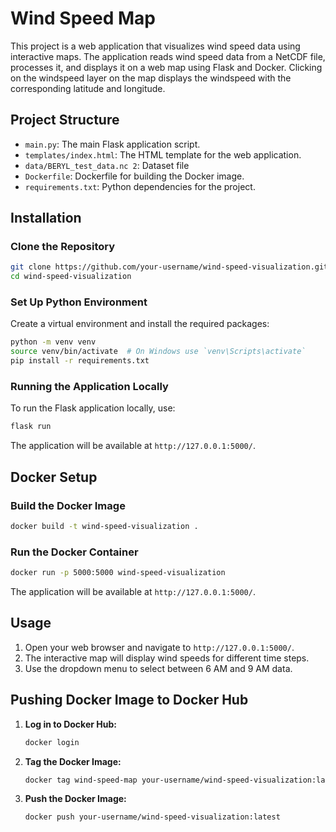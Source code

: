 
# Wind Speed Map

This project is a web application that visualizes wind speed data using interactive maps. The application reads wind speed data from a NetCDF file, processes it, and displays it on a web map using Flask and Docker.
Clicking on the windspeed layer on the map displays the windspeed with the corresponding latitude and longitude.

## Project Structure

- `main.py`: The main Flask application script.
- `templates/index.html`: The HTML template for the web application.
- `data/BERYL_test_data.nc 2`: Dataset file
- `Dockerfile`: Dockerfile for building the Docker image.
- `requirements.txt`: Python dependencies for the project.

## Installation

### Clone the Repository

```bash
git clone https://github.com/your-username/wind-speed-visualization.git
cd wind-speed-visualization
```

### Set Up Python Environment

Create a virtual environment and install the required packages:

```bash
python -m venv venv
source venv/bin/activate  # On Windows use `venv\Scripts\activate`
pip install -r requirements.txt
```

### Running the Application Locally

To run the Flask application locally, use:

```bash
flask run
```

The application will be available at `http://127.0.0.1:5000/`.

## Docker Setup

### Build the Docker Image

```bash
docker build -t wind-speed-visualization .
```

### Run the Docker Container

```bash
docker run -p 5000:5000 wind-speed-visualization
```

The application will be available at `http://127.0.0.1:5000/`.

## Usage

1. Open your web browser and navigate to `http://127.0.0.1:5000/`.
2. The interactive map will display wind speeds for different time steps.
3. Use the dropdown menu to select between 6 AM and 9 AM data.

## Pushing Docker Image to Docker Hub

1. **Log in to Docker Hub:**

   ```bash
   docker login
   ```

2. **Tag the Docker Image:**

   ```bash
   docker tag wind-speed-map your-username/wind-speed-visualization:latest
   ```

3. **Push the Docker Image:**

   ```bash
   docker push your-username/wind-speed-visualization:latest
   ```

